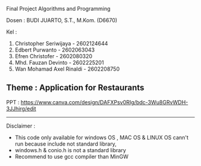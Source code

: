 Final Project Algorithms and Programming 

Dosen : 
BUDI JUARTO, S.T., M.Kom. (D6670)

Kel   : 
1. Christopher Seriwijaya   - 2602124644
2. Edbert Purwanto          - 2602063043
3. Efren Christofer         - 2602080320
4. Mhd. Fauzan Devinto      - 2602225201
5. Wan Mohamad Axel Rinaldi - 2602208750
        
Theme  : 
Application for Restaurants 
---
PPT : 
https://www.canva.com/design/DAFXPsv0RIg/bdc-3Wu8GRvWDH-3JJhirg/edit 

----
Disclaimer : 

- This code only available for windows OS , MAC OS & LINUX OS cann't run  because  include  not standard library,
- windows.h & conio.h is not a standard library 
- Recommend to use gcc compiler than MinGW

